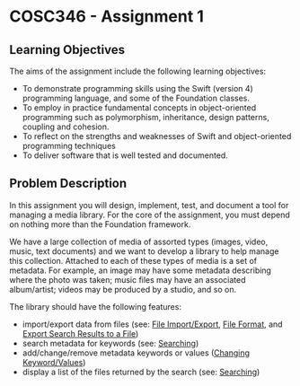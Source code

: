 # COSC346 - Assignment 1

## Learning Objectives

The aims of the assignment include the following learning objectives:
* To demonstrate programming skills using the Swift (version 4) programming language, and some of the Foundation classes.
* To employ in practice fundamental concepts in object-oriented programming such as polymorphism, inheritance, design patterns, coupling and cohesion.
* To reflect on the strengths and weaknesses of Swift and object-oriented programming techniques
* To deliver software that is well tested and documented.

## Problem Description

In this assignment you will design, implement, test, and document a tool for managing a media library. For the core of 
the assignment, you must depend on nothing more than the Foundation framework.

We have a large collection of media of assorted types (images, video, music, text documents) and we want to develop a library 
to help manage this collection. Attached to each of these types of media is a set of metadata. For example, an image may 
have some metadata describing where the photo was taken; music files may have an associated album/artist; videos may 
be produced by a studio, and so on.

The library should have the following features:
* import/export data from files (see: [File Import/Export](#file-importexport), [File Format](#file-format), and [Export Search Results to a File](#export-search-results-to-a-file))
* search metadata for keywords (see: [Searching](#searching))
* add/change/remove metadata keywords or values ([Changing Keyword/Values](#changing-keywordvalues))
* display a list of the files returned by the search (see: [Searching](#searching))

